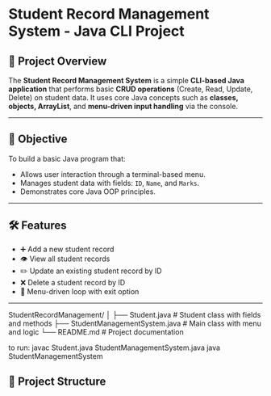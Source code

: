 # Student Record Management System - Java CLI Project

## 📘 Project Overview

The **Student Record Management System** is a simple **CLI-based Java application** that performs basic **CRUD operations** (Create, Read, Update, Delete) on student data. It uses core Java concepts such as **classes, objects, ArrayList**, and **menu-driven input handling** via the console.

---

## 🎯 Objective

To build a basic Java program that:
- Allows user interaction through a terminal-based menu.
- Manages student data with fields: `ID`, `Name`, and `Marks`.
- Demonstrates core Java OOP principles.

---

## 🛠️ Features

- ➕ Add a new student record  
- 👁️ View all student records  
- ✏️ Update an existing student record by ID  
- ❌ Delete a student record by ID  
- 🔁 Menu-driven loop with exit option

---
StudentRecordManagement/
│
├── Student.java # Student class with fields and methods
├── StudentManagementSystem.java # Main class with menu and logic
└── README.md # Project documentation


to run:
javac Student.java StudentManagementSystem.java
java StudentManagementSystem
## 📂 Project Structure

